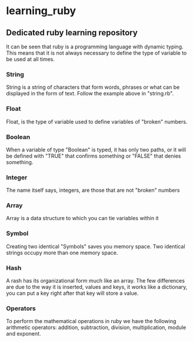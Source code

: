 # learning_ruby
## Dedicated ruby learning repository

It can be seen that ruby is a programming language with dynamic typing. This means that it is not always necessary to define the type of variable to be used at all times.

### String  
String is a string of characters that form words, phrases or what can be displayed in the form of text. Follow the example above in "string.rb".

### Float  
Float, is the type of variable used to define variables of "broken" numbers.

### Boolean
When a variable of type "Boolean" is typed, it has only two paths, or it will be defined with "TRUE" that confirms something or "FALSE" that denies something.

### Integer  
The name itself says, integers, are those that are not "broken" numbers

### Array
Array is a data structure to which you can tie variables within it

### Symbol
Creating two identical "Symbols" saves you memory space. Two identical strings occupy more than one memory space.

### Hash
A rash has its organizational form much like an array. The few differences are due to the way it is inserted, values and keys, it works like a dictionary, you can put a key right after that key will store a value.

### Operators
To perform the mathematical operations in ruby we have the following arithmetic operators: addition, subtraction, division, multiplication, module and exponent.